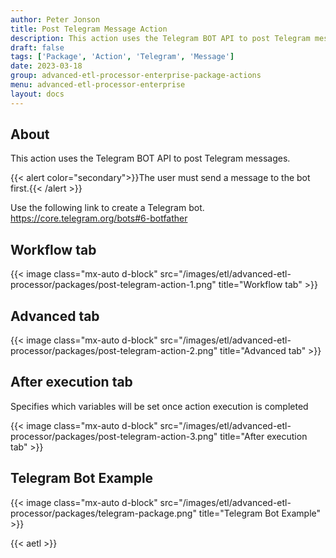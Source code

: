 ```yaml
---
author: Peter Jonson
title: Post Telegram Message Action
description: This action uses the Telegram BOT API to post Telegram messages
draft: false
tags: ['Package', 'Action', 'Telegram', 'Message']
date: 2023-03-18
group: advanced-etl-processor-enterprise-package-actions
menu: advanced-etl-processor-enterprise
layout: docs
---
```


## About

This action uses the Telegram BOT API to post Telegram messages.

{{< alert color="secondary">}}The user must send a message to the bot first.{{< /alert >}}

Use the following link to create a Telegram bot.
https://core.telegram.org/bots#6-botfather

## Workflow tab

{{< image class="mx-auto d-block"  src="/images/etl/advanced-etl-processor/packages/post-telegram-action-1.png" title="Workflow tab" >}}

## Advanced tab

{{< image class="mx-auto d-block"  src="/images/etl/advanced-etl-processor/packages/post-telegram-action-2.png" title="Advanced tab" >}}

## After execution tab

Specifies which variables will be set once action execution is completed

{{< image class="mx-auto d-block"  src="/images/etl/advanced-etl-processor/packages/post-telegram-action-3.png" title="After execution tab" >}}

## Telegram Bot Example

{{< image class="mx-auto d-block"  src="/images/etl/advanced-etl-processor/packages/telegram-package.png" title="Telegram Bot Example" >}}

{{< aetl >}}
